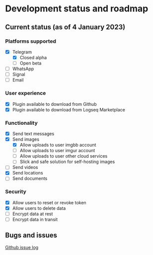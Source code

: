 # Development status and roadmap

## Current status (as of 4 January 2023)

### Platforms supported

- [x] Telegram
    * [x] Closed alpha
    * [ ] Open beta
- [ ] WhatsApp
- [ ] Signal
- [ ] Email

### User experience
- [x] Plugin available to download from Github
- [x] Plugin available to download from Logseq Marketplace

### Functionality

- [x] Send text messages
- [x] Send images
    * [x] Allow uploads to user imgbb account 
    * [ ] Allow uploads to user imgur account
    * [ ] Allow uploads to user other cloud services
    * [ ] Slick and safe solution for self-hosting images
- [ ] Send videos
- [x] Send locations
- [ ] Send documents

### Security

- [x] Allow users to reset or revoke token
- [x] Allow users to delete data
- [ ] Encrypt data at rest
- [ ] Encrypt data in transit

## Bugs and issues

[Github issue log](https://github.com/hankhank10/loglink-server/issues)